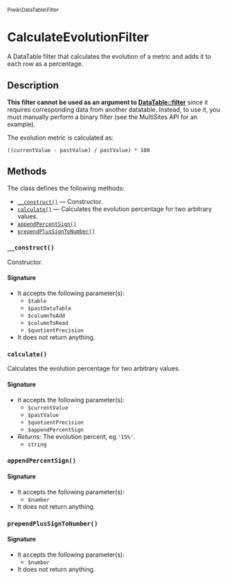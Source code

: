 <small>Piwik\DataTable\Filter</small>

CalculateEvolutionFilter
========================

A DataTable filter that calculates the evolution of a metric and adds it to each row as a percentage.

Description
-----------

**This filter cannot be used as an argument to [DataTable::filter](#)** since
it requires corresponding data from another datatable. Instead, to use it,
you must manually perform a binary filter (see the MultiSites API for an
example).

The evolution metric is calculated as:

    ((currentValue - pastValue) / pastValue) * 100


Methods
-------

The class defines the following methods:

- [`__construct()`](#__construct) &mdash; Constructor.
- [`calculate()`](#calculate) &mdash; Calculates the evolution percentage for two arbitrary values.
- [`appendPercentSign()`](#appendPercentSign)
- [`prependPlusSignToNumber()`](#prependPlusSignToNumber)

<a name="__construct" id="__construct"></a>
### `__construct()`

Constructor.

#### Signature

- It accepts the following parameter(s):
    - `$table`
    - `$pastDataTable`
    - `$columnToAdd`
    - `$columnToRead`
    - `$quotientPrecision`
- It does not return anything.

<a name="calculate" id="calculate"></a>
### `calculate()`

Calculates the evolution percentage for two arbitrary values.

#### Signature

- It accepts the following parameter(s):
    - `$currentValue`
    - `$pastValue`
    - `$quotientPrecision`
    - `$appendPercentSign`
- _Returns:_ The evolution percent, eg `'15%'`.
    - `string`

<a name="appendpercentsign" id="appendpercentsign"></a>
### `appendPercentSign()`

#### Signature

- It accepts the following parameter(s):
    - `$number`
- It does not return anything.

<a name="prependplussigntonumber" id="prependplussigntonumber"></a>
### `prependPlusSignToNumber()`

#### Signature

- It accepts the following parameter(s):
    - `$number`
- It does not return anything.

